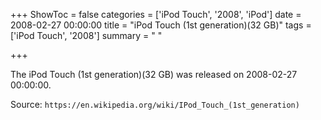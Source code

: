 +++
ShowToc = false
categories = ['iPod Touch', '2008', 'iPod']
date = 2008-02-27 00:00:00
title = "iPod Touch (1st generation)(32 GB)"
tags = ['iPod Touch', '2008']
summary = " "

+++

The iPod Touch (1st generation)(32 GB) was released on 2008-02-27 00:00:00.

Source: `https://en.wikipedia.org/wiki/IPod_Touch_(1st_generation)`


